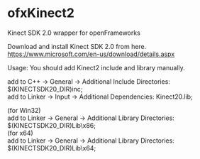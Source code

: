 ofxKinect2
==========

Kinect SDK 2.0 wrapper for openFrameworks

Download and install Kinect SDK 2.0 from here.  
https://www.microsoft.com/en-us/download/details.aspx

Usage: You should add Kinect2 include and library manually.

add to C++ -> General -> Additional Include Directories: $(KINECTSDK20_DIR)inc;  
add to Linker -> Input -> Additional Dependencies: Kinect20.lib;  

(for Win32)  
add to Linker -> General -> Additional Library Directories: $(KINECTSDK20_DIR)Lib\x86;  
(for x64)  
add to Linker -> General -> Additional Library Directories: $(KINECTSDK20_DIR)Lib\x64;
